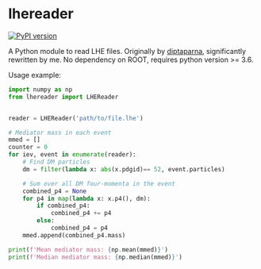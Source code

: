 # lhereader
[![PyPI version](https://badge.fury.io/py/lhereader.svg)](https://badge.fury.io/py/lhereader)

A Python module to read LHE files. Originally by [diptaparna](https://github.com/diptaparna/lhereader), significantly rewritten by me. No dependency on ROOT, requires python version >= 3.6.

Usage example:

```python
import numpy as np
from lhereader import LHEReader


reader = LHEReader('path/to/file.lhe')

# Mediator mass in each event
mmed = []
counter = 0
for iev, event in enumerate(reader):
    # Find DM particles
    dm = filter(lambda x: abs(x.pdgid)== 52, event.particles)

    # Sum over all DM four-momenta in the event
    combined_p4 = None
    for p4 in map(lambda x: x.p4(), dm):
        if combined_p4:
            combined_p4 += p4
        else:
            combined_p4 = p4
    mmed.append(combined_p4.mass)

print(f'Mean mediator mass: {np.mean(mmed)}')
print(f'Median mediator mass: {np.median(mmed)}')
```
